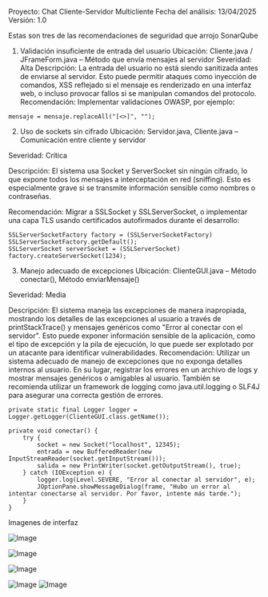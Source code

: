 Proyecto: Chat Cliente-Servidor Multicliente
Fecha del análisis: 13/04/2025
Versión: 1.0

Estas son tres de las recomendaciones de seguridad que arrojo SonarQube 

1. Validación insuficiente de entrada del usuario
Ubicación: Cliente.java / JFrameForm.java – Método que envía mensajes al servidor
Severidad: Alta
Descripción:
La entrada del usuario no está siendo sanitizada antes de enviarse al servidor. Esto puede permitir ataques como inyección de comandos, XSS reflejado si el mensaje es renderizado en una interfaz web, o incluso provocar fallos si se manipulan comandos del protocolo.
Recomendación:
Implementar validaciones OWASP, por ejemplo:
```
mensaje = mensaje.replaceAll("[<>]", ""); 
```

2. Uso de sockets sin cifrado
Ubicación: Servidor.java, Cliente.java – Comunicación entre cliente y servidor

Severidad: Crítica

Descripción:
El sistema usa Socket y ServerSocket sin ningún cifrado, lo que expone todos los mensajes a interceptación en red (sniffing). Esto es especialmente grave si se transmite información sensible como nombres o contraseñas.

Recomendación:
Migrar a SSLSocket y SSLServerSocket, o implementar una capa TLS usando certificados autofirmados durante el desarrollo:
```
SSLServerSocketFactory factory = (SSLServerSocketFactory) SSLServerSocketFactory.getDefault();
SSLServerSocket serverSocket = (SSLServerSocket) factory.createServerSocket(1234);
```
3. Manejo adecuado de excepciones
Ubicación: ClienteGUI.java – Método conectar(), Método enviarMensaje()

Severidad: Media

Descripción: El sistema maneja las excepciones de manera inapropiada, mostrando los detalles de las excepciones al usuario a través de printStackTrace() y mensajes genéricos como "Error al conectar con el servidor". Esto puede exponer información sensible de la aplicación, como el tipo de excepción y la pila de ejecución, lo que puede ser explotado por un atacante para identificar vulnerabilidades.
Recomendación: Utilizar un sistema adecuado de manejo de excepciones que no exponga detalles internos al usuario. En su lugar, registrar los errores en un archivo de logs y mostrar mensajes genéricos o amigables al usuario. También se recomienda utilizar un framework de logging como java.util.logging o SLF4J para asegurar una correcta gestión de errores. 

```
private static final Logger logger = Logger.getLogger(ClienteGUI.class.getName());

private void conectar() {
    try {
        socket = new Socket("localhost", 12345);
        entrada = new BufferedReader(new InputStreamReader(socket.getInputStream()));
        salida = new PrintWriter(socket.getOutputStream(), true);
    } catch (IOException e) {
        logger.log(Level.SEVERE, "Error al conectar al servidor", e);
        JOptionPane.showMessageDialog(frame, "Hubo un error al intentar conectarse al servidor. Por favor, intente más tarde.");
    }
}
 ```

Imagenes de interfaz 

![Image](https://github.com/user-attachments/assets/ba80b91d-f007-4e5b-ae72-d06ef3662d39)

![Image](https://github.com/user-attachments/assets/70a835d1-c8ec-46f0-88f4-53ce1b052add)

![Image](https://github.com/user-attachments/assets/28b52e02-5cce-41b3-a04b-2dcc5763bcea)

![Image](https://github.com/user-attachments/assets/d3b1e2cd-e73d-4b9f-8995-69b4716a5e86)
![Image](https://github.com/user-attachments/assets/c1c8ddd1-728a-479a-a896-c7c3fae17a92)
